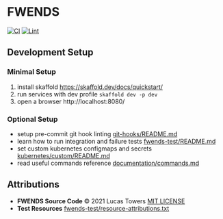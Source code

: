 # FWENDS

[![CI](https://github.com/luctowers/fwends/actions/workflows/ci.yaml/badge.svg)](https://github.com/luctowers/fwends/actions/workflows/ci.yaml)
[![Lint](https://github.com/luctowers/fwends/actions/workflows/linting.yaml/badge.svg)](https://github.com/luctowers/fwends/actions/workflows/linting.yaml)

## Development Setup

### Minimal Setup

1. install skaffold https://skaffold.dev/docs/quickstart/
2. run services with dev profile `skaffold dev -p dev`
3. open a browser http://localhost:8080/

### Optional Setup

- setup pre-commit git hook linting [git-hooks/README.md](./git-hooks/README.md)
- learn how to run integration and failure tests [fwends-test/README.md](./fwends-test/README.md)
- set custom kubernetes configmaps and secrets [kubernetes/custom/README.md](./kubernetes/custom/README.md)
- read useful commands reference [documentation/commands.md](./documentation/commands.md)

## Attributions

- **FWENDS Source Code** © 2021 Lucas Towers [MIT LICENSE](./LICENSE)
- **Test Resources** [fwends-test/resource-attributions.txt](./fwends-test/resource-attributions.txt)
